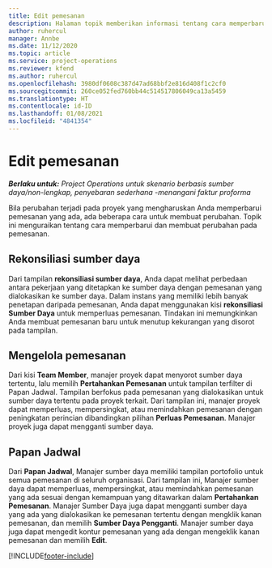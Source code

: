 ```yaml
---
title: Edit pemesanan
description: Halaman topik memberikan informasi tentang cara memperbarui dan membuat perubahan pada pemesanan.
author: ruhercul
manager: Annbe
ms.date: 11/12/2020
ms.topic: article
ms.service: project-operations
ms.reviewer: kfend
ms.author: ruhercul
ms.openlocfilehash: 3980df0608c387d47ad68bbf2e816d408f1c2cf0
ms.sourcegitcommit: 260ce052fed760bb44c514517806049ca13a5459
ms.translationtype: HT
ms.contentlocale: id-ID
ms.lasthandoff: 01/08/2021
ms.locfileid: "4841354"
---
```

# <a name="edit-bookings"></a>Edit pemesanan

_**Berlaku untuk:** Project Operations untuk skenario berbasis sumber daya/non-lengkap, penyebaran sederhana -menangani faktur proforma_


Bila perubahan terjadi pada proyek yang mengharuskan Anda memperbarui pemesanan yang ada, ada beberapa cara untuk membuat perubahan. Topik ini menguraikan tentang cara memperbarui dan membuat perubahan pada pemesanan.

## <a name="resource-reconciliation"></a>Rekonsiliasi sumber daya

Dari tampilan **rekonsiliasi sumber daya**, Anda dapat melihat perbedaan antara pekerjaan yang ditetapkan ke sumber daya dengan pemesanan yang dialokasikan ke sumber daya. Dalam instans yang memiliki lebih banyak penetapan daripada pemesanan, Anda dapat menggunakan kisi **rekonsiliasi Sumber Daya** untuk memperluas pemesanan. Tindakan ini memungkinkan Anda membuat pemesanan baru untuk menutup kekurangan yang disorot pada tampilan.

## <a name="maintain-bookings"></a>Mengelola pemesanan

Dari kisi **Team Member**, manajer proyek dapat menyorot sumber daya tertentu, lalu memilih **Pertahankan Pemesanan** untuk tampilan terfilter di Papan Jadwal. Tampilan berfokus pada pemesanan yang dialokasikan untuk sumber daya tertentu pada proyek terkait. Dari tampilan ini, manajer proyek dapat memperluas, mempersingkat, atau memindahkan pemesanan dengan peningkatan perincian dibandingkan pilihan **Perluas Pemesanan**. Manajer proyek juga dapat mengganti sumber daya.

## <a name="schedule-board"></a>Papan Jadwal

Dari **Papan Jadwal**, Manajer sumber daya memiliki tampilan portofolio untuk semua pemesanan di seluruh organisasi. Dari tampilan ini, Manajer sumber daya dapat memperluas, mempersingkat, atau memindahkan pemesanan yang ada sesuai dengan kemampuan yang ditawarkan dalam **Pertahankan Pemesanan**. Manajer Sumber Daya juga dapat mengganti sumber daya yang ada yang dialokasikan ke pemesanan tertentu dengan mengklik kanan pemesanan, dan memilih **Sumber Daya Pengganti**. Manajer sumber daya juga dapat mengedit kontur pemesanan yang ada dengan mengeklik kanan pemesanan dan memilih **Edit**.


[!INCLUDE[footer-include](../includes/footer-banner.md)]